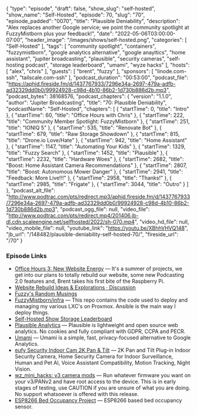 {
  "type": "episode",
  "draft": false,
  "show_slug": "self-hosted",
  "show_name": "Self-Hosted",
  "episode": 70,
  "slug": "70",
  "episode_padded": "0070",
  "title": "Plausible Deniability",
  "description": "Alex replaces another Google service; we point the community spotlight at FuzzyMistborn plus your feedback!",
  "date": "2022-05-06T03:00:00-07:00",
  "header_image": "/images/shows/self-hosted.png",
  "categories": [
    "Self-Hosted"
  ],
  "tags": [
    "community spotlight",
    "containers",
    "fuzzymistborn",
    "google analytics alternative",
    "google anayltics",
    "home assistant",
    "jupiter broadcasting",
    "plausible",
    "security cameras",
    "self-hosting podcast",
    "storage leaderboard",
    "umami",
    "wyze hacks"
  ],
  "hosts": [
    "alex",
    "chris"
  ],
  "guests": [
    "brent",
    "fuzzy"
  ],
  "sponsors": [
    "linode.com-ssh",
    "tailscale.com-ssh"
  ],
  "podcast_duration": "00:53:00",
  "podcast_file": "https://aphid.fireside.fm/d/1437767933/7296e34a-2697-479a-adfb-ad32329dd0b0/99924928-c98d-4b10-86b2-1d730b886d2b.mp3",
  "podcast_bytes": 38168576,
  "podcast_chapters": {
    "version": "1.1.0",
    "author": "Jupiter Broadcasting",
    "title": "70: Plausible Deniability",
    "podcastName": "Self-Hosted",
    "chapters": [
      {
        "startTime": 0,
        "title": "Intro"
      },
      {
        "startTime": 60,
        "title": "Office Hours with Chris"
      },
      {
        "startTime": 222,
        "title": "Community Member Spotlight: FuzzyMistborn"
      },
      {
        "startTime": 251,
        "title": "IONIQ 5"
      },
      {
        "startTime": 535,
        "title": "Renovate Bot"
      },
      {
        "startTime": 679,
        "title": "Raw Storage Showdown"
      },
      {
        "startTime": 815,
        "title": "Drone.io Love/Hate"
      },
      {
        "startTime": 942,
        "title": "Home Assistant"
      },
      {
        "startTime": 1147,
        "title": "Automating Your Kids"
      },
      {
        "startTime": 1329,
        "title": "Fuzzy Search"
      },
      {
        "startTime": 1452,
        "title": "Plausible"
      },
      {
        "startTime": 2232,
        "title": "Hardware Woes"
      },
      {
        "startTime": 2682,
        "title": "Boost: Home Assistant Camera Recommendations"
      },
      {
        "startTime": 2807,
        "title": "Boost: Autonomous Mower Danger"
      },
      {
        "startTime": 2941,
        "title": "Feedback: More Live!!!"
      },
      {
        "startTime": 2958,
        "title": "Thanks!"
      },
      {
        "startTime": 2985,
        "title": "Frigate"
      },
      {
        "startTime": 3044,
        "title": "Outro"
      }
    ]
  },
  "podcast_alt_file": "http://www.podtrac.com/pts/redirect.mp3/aphid.fireside.fm/d/1437767933/7296e34a-2697-479a-adfb-ad32329dd0b0/99924928-c98d-4b10-86b2-1d730b886d2b.mp3",
  "podcast_ogg_file": null,
  "video_file": "http://www.podtrac.com/pts/redirect.mp4/201406.jb-dl.cdn.scaleengine.net/selfhosted/2022/sh-070.mp4",
  "video_hd_file": null,
  "video_mobile_file": null,
  "youtube_link": "https://youtu.be/XBhhVHVQ148",
  "jb_url": "/148482/plausible-deniability-self-hosted-70/",
  "fireside_url": "/70"
}


### Episode Links

  * [Office Hours 3: New Website Energy](https://www.officehours.hair/3 "Office Hours 3: New Website Energy") — It's a summer of projects, we get into our plans to totally rebuild our website, some new Podcasting 2.0 features and, Brent takes his first bite of the Raspberry Pi.
  * [Website Rebuild Ideas & Explorations · Discussion](https://github.com/JupiterBroadcasting/jupiterbroadcasting.com/discussions/8 "Website Rebuild Ideas & Explorations · Discussion")
  * [Fuzzy's Random Musings](https://blog.fuzzymistborn.com/ "Fuzzy's Random Musings")
  * [FuzzyMistborn/infra](https://github.com/FuzzyMistborn/infra "FuzzyMistborn/infra") — This repo contains the code used to deploy and managing my various LXC's on Proxmox. Ansible is the main way I deploy things.
  * [Self-Hosted Show Storage Leaderboard](https://wiki.selfhosted.show/#ssh-storage-leaderboard "Self-Hosted Show Storage Leaderboard")
  * [Plausible Analytics](https://plausible.io/ "Plausible Analytics") — Plausible is lightweight and open source web analytics. No cookies and fully compliant with GDPR, CCPA and PECR.
  * [Umami](https://github.com/mikecao/umami "Umami") — Umami is a simple, fast, privacy-focused alternative to Google Analytics. 
  * [eufy Security Indoor Cam 2K Pan & Tilt](https://us.eufylife.com/products/t8410121 "eufy Security Indoor Cam 2K Pan & Tilt") — 2K Pan and Tilt Plug-in Indoor Security Camera, Home Security Camera for Indoor Surveillance, Human and Pet AI, Voice Assistant Compatibility, Motion Tracking, Night Vision.
  * [wz_mini_hacks: v3 camera mods](https://github.com/gtxaspec/wz_mini_hacks "wz_mini_hacks: v3 camera mods") — Run whatever firmware you want on your v3/PANv2 and have root access to the device. This is in early stages of testing, use CAUTION if you are unsure of what you are doing. No support whatsoever is offered with this release. 
  * [ESP8266 Bed Occupancy Project](https://blog.fuzzymistborn.com/esp8266-projects/ "ESP8266 Bed Occupancy Project") — ESP8266 based bed occupancy sensor.


